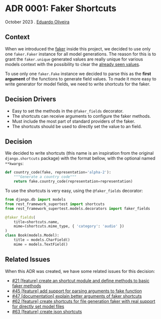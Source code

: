# ADR 0001: Faker Shortcuts

October 2023 . [Eduardo Oliveira](https://github.com/EduardoJM)

## Context

When we introduced the [faker](https://faker.readthedocs.io/) inside this project, we decided to use only one `faker.Faker` instance for all model generations. The reason for this is to grant the `faker.unique` generated values are really unique for various models context with the possibility to clear the [already seen values](https://faker.readthedocs.io/en/master/fakerclass.html#unique-values).

To use only one `faker.Fake` instance we decided to parse this as the **first argument** of the functions to generate field values. To made it more easy to write generator for model fields, we need to write shortcuts for the faker.

## Decision Drivers

- Easy to set the methods in the `@faker_fields` decorator.
- The shortcuts can receive arguments to configure the faker methods.
- Must include the most part of standard providers of the faker.
- The shortcuts should be used to directly set the value to an field.

## Decision

We decided to write shortcuts (this name is an inspiration from the original `django.shortcuts` package) with the format bellow, with the optional named `**kwargs`:

```python
def country_code(fake, representation='alpha-2'):
    """Generate a country code"""
    return fake.country_code(representation=representation)
```
To use the shortcuts is very easy, using the `@faker_fields` decorator:

```python
from django.db import models
from rest_framework_supertest import shortcuts
from rest_framework_supertest.models.decorators import faker_fields

@faker_fields(
    title=shortcuts.name,
    mime=(shortcuts.mime_type, { 'category': 'audio' })
)
class Book(models.Model):
    title = models.CharField()
    mime = models.TextField()
```

## Related Issues

When this ADR was created, we have some related issues for this decision:

- [#21 [feature] create an shortcut module and define methods to basic faker methods](https://github.com/inventare/django-rest-framework-supertest/issues/21)
- [#45 [feature] add support for parsing arguments to fake function](https://github.com/inventare/django-rest-framework-supertest/issues/45)
- [#47 [documentation] explain better arguments of faker shortcuts](https://github.com/inventare/django-rest-framework-supertest/issues/47)
- [#62 [feature] create shortcuts for file generation faker with real support for directly set model files](https://github.com/inventare/django-rest-framework-supertest/issues/62)
- [#63 [feature] create json shortcuts](https://github.com/inventare/django-rest-framework-supertest/issues/63)

